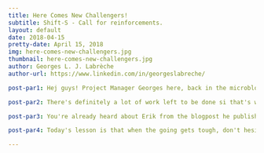 ```yaml
---
title: Here Comes New Challengers!
subtitle: Shift-S - Call for reinforcements.
layout: default
date: 2018-04-15
pretty-date: April 15, 2018
img: here-comes-new-challengers.jpg
thumbnail: here-comes-new-challengers.jpg
author: Georges L. J. Labrèche
author-url: https://www.linkedin.com/in/georgeslabreche/

post-par1: Hej guys! Project Manager Georges here, back in the microblogging game. What a busy week it's been for everyone as we push to get some schematics done in time for the Critical Design Review at ESTEC. End of May is not that far away!

post-par2: There's definitely a lot of work left to be done si that's why we now have two new team members who have joined the team. A warm welcome to Emily and Erik!

post-par3: You're already heard about Erik from the blogpost he published a few days ago. Erik has joined the Thermal Division. As for Emily, she joined the Mechanical Division and you'll hear more about her tomorrow when she publishes her blogpost.

post-par4: Today's lesson is that when the going gets tough, don't hesitate to reach out for help. There are plenty of cool people out there like Emily and Erik who can save the day. That's it for now folks, over and out.

---
```

